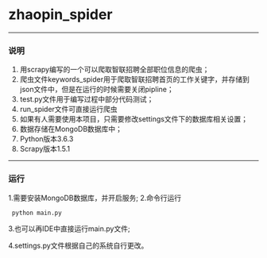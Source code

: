 # zhaopin_spider
***
### 说明
1. 用scrapy编写的一个可以爬取智联招聘全部职位信息的爬虫；
2. 爬虫文件keywords_spider用于爬取智联招聘首页的工作关键字，并存储到json文件中，但是在运行的时候需要关闭pipline；
3. test.py文件用于编写过程中部分代码测试；
4. run_spider文件可直接运行爬虫
5. 如果有人需要使用本项目，只需要修改settings文件下的数据库相关设置；
6. 数据存储在MongoDB数据库中；
7. Python版本3.6.3
8. Scrapy版本1.5.1
***
### 运行
1.需要安装MongoDB数据库，并开启服务;
2.命令行运行
```
 python main.py
```
3.也可以再IDE中直接运行main.py文件;

4.settings.py文件根据自己的系统自行更改。
